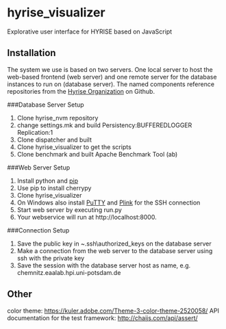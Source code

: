 hyrise_visualizer
=================

Explorative user interface for HYRISE based on JavaScript

## Installation

The system we use is based on two servers. One local server to host the web-based frontend (web server) and one remote server for the database instances to run on (database server).
The named components reference repositories from the [Hyrise Organization](https://github.com/hyrise) on Github.

###Database Server Setup

 1. Clone hyrise_nvm repository
 2. change settings.mk and build
    Persistency:BUFFEREDLOGGER
    Replication:1
 3. Clone dispatcher and built
 4. Clone hyrise_visualizer to get the scripts
 5. Clone benchmark and built Apache Benchmark Tool (ab)

###Web Server Setup

 1. Install python and [pip](https://pip.pypa.io/en/latest/installing.html)
 2. Use pip to install cherrypy
 3. Clone hyrise_visualizer
 4. On Windows also install [PuTTY](http://www.chiark.greenend.org.uk/~sgtatham/putty/download.html) and [Plink](http://www.chiark.greenend.org.uk/~sgtatham/putty/download.html) for the SSH connection
 5. Start web server by executing run.py
 6. Your webservice will run at http://localhost:8000.

###Connection Setup
 
 1. Save the public key in ~\.ssh\authorized_keys on the database server
 2. Make a connection from the web server to the database server using ssh with the private key
 3. Save the session with the database server host as name, e.g. chemnitz.eaalab.hpi.uni-potsdam.de

## Other

color theme: https://kuler.adobe.com/Theme-3-color-theme-2520058/
API documentation for the test framework: http://chaijs.com/api/assert/
